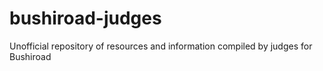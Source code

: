 # bushiroad-judges
Unofficial repository of resources and information compiled by judges for Bushiroad
